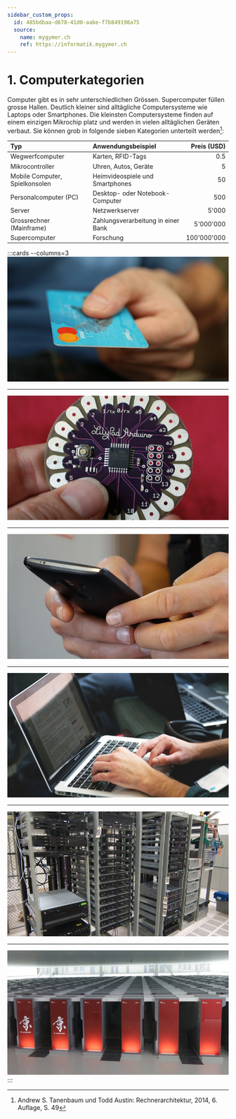 ```yaml
---
sidebar_custom_props:
  id: 485bdbaa-d678-41d0-aabe-f7b849198a75
  source:
    name: mygymer.ch
    ref: https://informatik.mygymer.ch
---
```


# 1. Computerkategorien

Computer gibt es in sehr unterschiedlichen Grössen. Supercomputer füllen grosse Hallen. Deutlich kleiner sind alltägliche Computersysteme wie Laptops oder Smartphones. Die kleinsten Computersysteme finden auf einem einzigen Mikrochip platz und werden in vielen alltäglichen Geräten verbaut. Sie können grob in folgende sieben Kategorien unterteilt werden[^1]:

| Typ                            | Anwendungsbeispiel                 | Preis (USD) |
| :----------------------------- | :--------------------------------- | ----------: |
| Wegwerfcomputer                | Karten, RFID-Tags                  |         0.5 |
| Mikrocontroller                | Uhren, Autos, Geräte               |           5 |
| Mobile Computer, Spielkonsolen | Heimvideospiele und Smartphones    |          50 |
| Personalcomputer (PC)          | Desktop- oder Notebook-Computer    |         500 |
| Server                         | Netzwerkserver                     |       5'000 |
| Grossrechner (Mainframe)       | Zahlungsverarbeitung in einer Bank |   5'000'000 |
| Supercomputer                  | Forschung                          | 100'000'000 |

:::cards --columns=3
![Smart Card](images/01-smart-card.jpg)

***
![Arduino Lilypad](images/01-arduino-lilypad.jpg)

***
![Smartphone](images/01-smartphone.jpg)

***
![Notebook](images/01-notebook.jpg)

***
![Server](images/01-server-racks.jpg)

***
![Kei Supercomputer](images/01-kei-supercomputer.jpg)
:::

[^1]: Andrew S. Tanenbaum und Todd Austin: Rechnerarchitektur, 2014, 6. Auflage, S. 49
